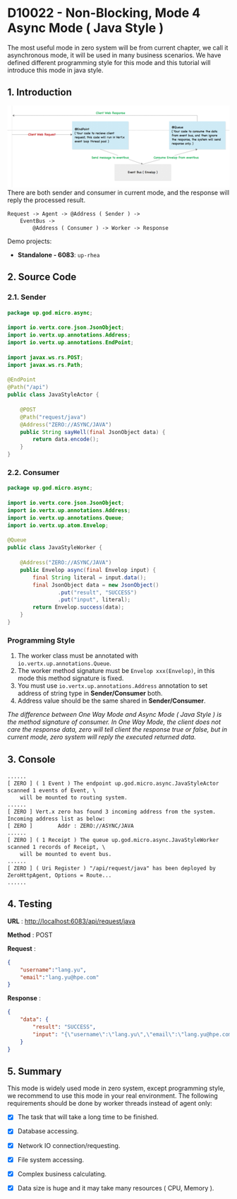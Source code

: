 # D10022 - Non-Blocking, Mode 4 Async Mode \( Java Style \)

The most useful mode in zero system will be from current chapter, we call it asynchronous mode, it will be used in many business scenarios. We have defined different programming style for this mode and this tutorial will introduce this mode in java style.

## 1. Introduction

![](/doc/image/request-mode4.png)There are both sender and consumer in current mode, and the response will reply the processed result.

```
Request -> Agent -> @Address ( Sender ) -> 
    EventBus -> 
        @Address ( Consumer ) -> Worker -> Response
```

Demo projects:

* **Standalone - 6083**: `up-rhea`

## 2. Source Code

### 2.1. Sender

```java
package up.god.micro.async;

import io.vertx.core.json.JsonObject;
import io.vertx.up.annotations.Address;
import io.vertx.up.annotations.EndPoint;

import javax.ws.rs.POST;
import javax.ws.rs.Path;

@EndPoint
@Path("/api")
public class JavaStyleActor {

    @POST
    @Path("request/java")
    @Address("ZERO://ASYNC/JAVA")
    public String sayHell(final JsonObject data) {
        return data.encode();
    }
}
```

### 2.2. Consumer

```java
package up.god.micro.async;

import io.vertx.core.json.JsonObject;
import io.vertx.up.annotations.Address;
import io.vertx.up.annotations.Queue;
import io.vertx.up.atom.Envelop;

@Queue
public class JavaStyleWorker {

    @Address("ZERO://ASYNC/JAVA")
    public Envelop async(final Envelop input) {
        final String literal = input.data();
        final JsonObject data = new JsonObject()
                .put("result", "SUCCESS")
                .put("input", literal);
        return Envelop.success(data);
    }
}
```

### Programming Style

1. The worker class must be annotated with `io.vertx.up.annotations.Queue`.
2. The worker method signature must be `Envelop xxx(Envelop)`, in this mode this method signature is fixed.
3. You must use `io.vertx.up.annotations.Address` annotation to set address of string type in **Sender/Consumer** both.
4. Address value should be the same shared in **Sender/Consumer**.

_The difference between One Way Mode and Async Mode \( Java Style \) is the method signature of consumer. In One Way Mode, the client does not care the response data, zero will tell client the response true or false, but in current mode, zero system will reply the executed returned data._

## 3. Console

```shell
......
[ ZERO ] ( 1 Event ) The endpoint up.god.micro.async.JavaStyleActor scanned 1 events of Event, \
    will be mounted to routing system.
......
[ ZERO ] Vert.x zero has found 3 incoming address from the system. Incoming address list as below: 
[ ZERO ]        Addr : ZERO://ASYNC/JAVA
......
[ ZERO ] ( 1 Receipt ) The queue up.god.micro.async.JavaStyleWorker scanned 1 records of Receipt, \
    will be mounted to event bus.
......
[ ZERO ] ( Uri Register ) "/api/request/java" has been deployed by ZeroHttpAgent, Options = Route...
......
```

## 4. Testing

**URL** : [http://localhost:6083/api/request/java](http://localhost:6083/api/request/java)

**Method** : POST

**Request** :

```json
{
    "username":"lang.yu",
    "email":"lang.yu@hpe.com"
}
```

**Response** :

```json
{
    "data": {
        "result": "SUCCESS",
        "input": "{\"username\":\"lang.yu\",\"email\":\"lang.yu@hpe.com\"}"
    }
}
```

## 5. Summary

This mode is widely used mode in zero system, except programming style, we recommend to use this mode in your real environment. The following requirements should be done by worker threads instead of agent only:

* [x] The task that will take a long time to be finished.
* [x] Database accessing.
* [x] Network IO connection/requesting.
* [x] File system accessing.
* [x] Complex business calculating.
* [x] Data size is huge and it may take many resources \( CPU, Memory \).



